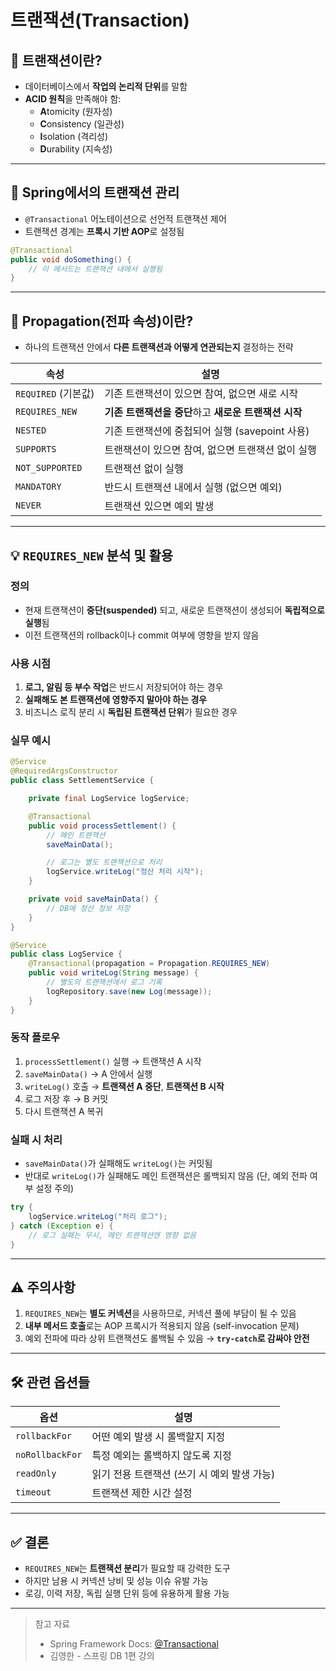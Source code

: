 # 트랜잭션(Transaction)

## 🧩 트랜잭션이란?

- 데이터베이스에서 **작업의 논리적 단위**를 말함
- **ACID 원칙**을 만족해야 함:
  - **A**tomicity (원자성)
  - **C**onsistency (일관성)
  - **I**solation (격리성)
  - **D**urability (지속성)

---

## 🚦 Spring에서의 트랜잭션 관리

- `@Transactional` 어노테이션으로 선언적 트랜잭션 제어
- 트랜잭션 경계는 **프록시 기반 AOP**로 설정됨

```java
@Transactional
public void doSomething() {
    // 이 메서드는 트랜잭션 내에서 실행됨
}
```

---

## 🔄 Propagation(전파 속성)이란?

- 하나의 트랜잭션 안에서 **다른 트랜잭션과 어떻게 연관되는지** 결정하는 전략

| 속성                | 설명                                                  |
| ------------------- | ----------------------------------------------------- |
| `REQUIRED` (기본값) | 기존 트랜잭션이 있으면 참여, 없으면 새로 시작         |
| `REQUIRES_NEW`      | **기존 트랜잭션을 중단**하고 **새로운 트랜잭션 시작** |
| `NESTED`            | 기존 트랜잭션에 중첩되어 실행 (savepoint 사용)        |
| `SUPPORTS`          | 트랜잭션이 있으면 참여, 없으면 트랜잭션 없이 실행     |
| `NOT_SUPPORTED`     | 트랜잭션 없이 실행                                    |
| `MANDATORY`         | 반드시 트랜잭션 내에서 실행 (없으면 예외)             |
| `NEVER`             | 트랜잭션 있으면 예외 발생                             |

---

## 💡 `REQUIRES_NEW` 분석 및 활용

### 정의

- 현재 트랜잭션이 **중단(suspended)** 되고, 새로운 트랜잭션이 생성되어 **독립적으로 실행**됨
- 이전 트랜잭션의 rollback이나 commit 여부에 영향을 받지 않음

### 사용 시점

1. **로그, 알림 등 부수 작업**은 반드시 저장되어야 하는 경우
2. **실패해도 본 트랜잭션에 영향주지 말아야 하는 경우**
3. 비즈니스 로직 분리 시 **독립된 트랜잭션 단위**가 필요한 경우

### 실무 예시

```java
@Service
@RequiredArgsConstructor
public class SettlementService {

    private final LogService logService;

    @Transactional
    public void processSettlement() {
        // 메인 트랜잭션
        saveMainData();

        // 로그는 별도 트랜잭션으로 처리
        logService.writeLog("정산 처리 시작");
    }

    private void saveMainData() {
        // DB에 정산 정보 저장
    }
}

@Service
public class LogService {
    @Transactional(propagation = Propagation.REQUIRES_NEW)
    public void writeLog(String message) {
        // 별도의 트랜잭션에서 로그 기록
        logRepository.save(new Log(message));
    }
}
```

### 동작 플로우

1. `processSettlement()` 실행 → 트랜잭션 A 시작
2. `saveMainData()` → A 안에서 실행
3. `writeLog()` 호출 → **트랜잭션 A 중단**, **트랜잭션 B 시작**
4. 로그 저장 후 → B 커밋
5. 다시 트랜잭션 A 복귀

### 실패 시 처리

- `saveMainData()`가 실패해도 `writeLog()`는 커밋됨
- 반대로 `writeLog()`가 실패해도 메인 트랜잭션은 롤백되지 않음 (단, 예외 전파 여부 설정 주의)

```java
try {
    logService.writeLog("처리 로그");
} catch (Exception e) {
    // 로그 실패는 무시, 메인 트랜잭션엔 영향 없음
}
```

---

## ⚠️ 주의사항

1. `REQUIRES_NEW`는 **별도 커넥션**을 사용하므로, 커넥션 풀에 부담이 될 수 있음
2. **내부 메서드 호출**로는 AOP 프록시가 적용되지 않음 (self-invocation 문제)
3. 예외 전파에 따라 상위 트랜잭션도 롤백될 수 있음 → **`try-catch`로 감싸야 안전**

---

## 🛠 관련 옵션들

| 옵션            | 설명                                        |
| --------------- | ------------------------------------------- |
| `rollbackFor`   | 어떤 예외 발생 시 롤백할지 지정             |
| `noRollbackFor` | 특정 예외는 롤백하지 않도록 지정            |
| `readOnly`      | 읽기 전용 트랜잭션 (쓰기 시 예외 발생 가능) |
| `timeout`       | 트랜잭션 제한 시간 설정                     |

---

## ✅ 결론

- `REQUIRES_NEW`는 **트랜잭션 분리**가 필요할 때 강력한 도구
- 하지만 남용 시 커넥션 낭비 및 성능 이슈 유발 가능
- 로깅, 이력 저장, 독립 실행 단위 등에 유용하게 활용 가능

---

> 참고 자료
>
> - Spring Framework Docs: [@Transactional](https://docs.spring.io/spring-framework/reference/data-access/transaction/annotation-based.html)
> - 김영한 - 스프링 DB 1편 강의
